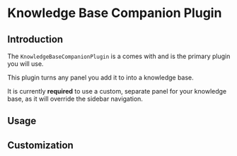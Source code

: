 # Knowledge Base Companion Plugin

## Introduction

The `KnowledgeBaseCompanionPlugin` is a comes with and is the primary plugin you will use.

This plugin turns any panel you add it to into a knowledge base.

It is currently **required** to use a custom, separate panel for your knowledge base, as it will override the sidebar navigation.

## Usage

## Customization
